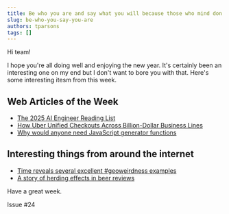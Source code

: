 ```yaml
---
title: Be who you are and say what you will because those who mind don't matter and those who matter don't mind -Dr. Seuss
slug: be-who-you-say-you-are
authors: tparsons
tags: []
---
```


Hi team!

I hope you're all doing well and enjoying the new year. It's certainly been an interesting one on my end but I don't want to bore you with that. Here's some interesting itesm from this week.
<!-- truncate -->

## Web Articles of the Week

- [The 2025 AI Engineer Reading List](https://www.latent.space/p/2025-papers)
- [How Uber Unified Checkouts Across Billion-Dollar Business Lines](https://blog.bytebytego.com/p/how-uber-unified-checkouts-across)
- [Why would anyone need JavaScript generator functions](https://jrsinclair.com/articles/2022/why-would-anyone-need-javascript-generator-functions/)

## Interesting things from around the internet

- [Time reveals several excellent #geoweirdness examples](https://en.osm.town/@opencage/112812709046026868)
- [A story of herding effects in beer reviews](https://dlab.epfl.ch/2017-08-30-of-sheep-and-beer/)

Have a great week.

Issue #24
